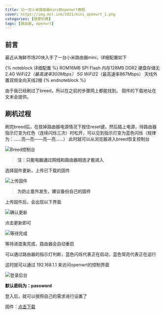 ```yaml
---
title: 记一次小米路由器mini刷openwrt教程
cover: https://img.mol.ink/2021/mini_openwrt_1.png
categories: [随便折腾]
tags: [路由器, openwrt]
---
```


## 前言

最近从海鲜市场20块入手了一台小米路由器mini，详细配置如下

{% noteblock 详细配置 %}
ROM16MB SPI Flash
内存128MB DDR2
硬盘存储无
2.4G WiFi2*2（最高速率300Mbps）
5G WiFi2*2（最高速率867Mbps）
天线外置双频全向天线2根
{% endnoteblock %}

由于我已经刷过了breed，所以在之前的步骤网上都能找到。
固件的下载地址在文末会提供。

## 刷机过程

刷完breed后，在拔掉路由器电源情况下按住reset键，然后插上电源，待路由器指示灯变为红色（连续闪烁三次）时松开，可以见到指示灯变为蓝色闪烁（规律为：……亮—亮——亮—亮……）
此时就可以从浏览器进入breed恢复控制台

![Breed控制台](https://img.mol.ink/2021/mini_openwrt_1.png)

> **注：只能电脑通过网线和路由器相连才能进入**

选择固件更新，上传已下载的固件

![上传固件](https://img.mol.ink/2021/mini_openwrt_2.png)

> **为防止意外发生，建议备份自己的固件**

上传固件后，会出现以下界面

![确认更新](https://img.mol.ink/2021/mini_openwrt_3.png)

点击更新即可

![等待完成](https://img.mol.ink/2021/mini_openwrt_4.png)

等待进度条完成，路由器会自动重启

可以通过路由器的指示灯判断，蓝色闪烁代表正在启动，蓝色常亮代表正在运行

这时就可以通过 192.168.1.1 来访问openwrt的控制界面

![登录后台](https://img.mol.ink/2021/mini_openwrt_5.png)

**默认密码为：password**

登入后，就可以按照自己的需求进行设置了

固件：[点击下载](https://wwa.lanzouo.com/i5tPhxipbpc)